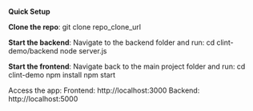 **Quick Setup**

**Clone the repo**:
git clone repo_clone_url

**Start the backend**: 
Navigate to the backend folder and run:
cd clint-demo/backend
node server.js

**Start the frontend**: 
Navigate back to the main project folder and run:
cd clint-demo
npm install
npm start

Access the app:
Frontend: http://localhost:3000
Backend: http://localhost:5000
